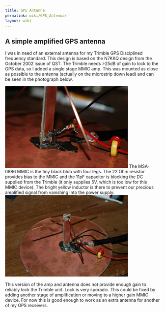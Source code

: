 ```yaml
---
title: GPS Antenna
permalink: wiki/GPS_Antenna/
layout: wiki
---
```


A simple amplified GPS antenna
------------------------------

I was in need of an external antenna for my Trimble GPS Disciplined
frequency standard. This design is based on the N7KKQ design from the
October 2002 issue of QST. The Trimble needs &gt;25dB of gain to lock to
the GPS data, so I added a single stage MMIC amp. This was mounted as
close as possible to the antenna (actually on the microstrip down lead)
and can be seen in the photograph below.

<img src="2009-05-11_at_19-34-21.jpg" title="fig:Base of GPS antenna showing MMIC amp. Click for bigger &amp; clearer" alt="Base of GPS antenna showing MMIC amp. Click for bigger &amp; clearer" width="400" />  
The MSA-0886 MMIC is the tiny black blob with four legs. The 22 Ohm
resistor provides bias to the MMIC and the 11pF capacitor is blocking
the DC supplied from the Trimble (it only supplies 5V, which is too low
for this MMIC device). The bright yellow inductor is there to prevent
our precious amplified signal from vanishing into the power supply.

<img src="2009-05-11_at_19-33-50.jpg" title="Overview of whole GPS antenna prior to boxing up." alt="Overview of whole GPS antenna prior to boxing up." width="400" />

This version of the amp and antenna does not provide enough gain to
reliably lock the Trimble unit. Lock is very sporadic. This could be
fixed by adding another stage of amplification or moving to a higher
gain MMIC device. For now this is good enough to work as an extra
antenna for another of my GPS receivers.
